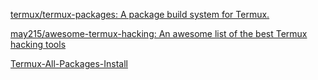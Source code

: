 
[termux/termux-packages: A package build system for Termux.](https://github.com/termux/termux-packages)

[may215/awesome-termux-hacking: An awesome list of the best Termux hacking tools](https://github.com/may215/awesome-termux-hacking)

[Termux-All-Packages-Install](https://github.com/ItsMeAbhishekRai/Termux-All-Packages-Install)

